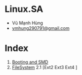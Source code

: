 # Linux.SA
 - Vũ Mạnh Hùng
 - vmhung290791@gmail.com
# Index
 1. [Booting and SMD](https://github.com/hungran/Linux.SA/blob/master/Booting/Booting.md)
 2. [FileSystem](https://github.com/hungran/Linux.SA/blob/master/The%20File%20System/The%20File%20System.md)
	2.1 [Ext2 Ext3 Ext4 ] 
